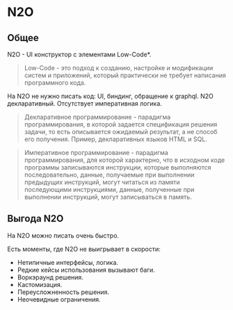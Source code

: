 # N2O

## Общее

N2O - UI конструктор с элементами Low-Code*.

> Low-Code - это подход к созданию, настройке и модификации систем и приложений, который практически не требует написания
программного кода.

На N2O не нужно писать код: UI, биндинг, обращение к graphql.
N2O декларативный. Отсутствует императивная логика.

> Декларативное программирование - парадигма программирования, в которой задается спецификация решения задачи, то есть
> описывается ожидаемый результат, а не способ его получения. Пример, декларативных языков HTML и SQL.

> Императивное программирование - парадигма программирования, для которой характерно, что в исходном коде программы
> записываются инструкции, которые выполняются последовательно, данные, получаемые при выполнении предыдущих инструкций,
> могут читаться из памяти последующими инструкциями, данные, полученные при выполнении инструкций, могут записываться 
> в память.

## Выгода N2O

На N2O можно писать очень быстро.

Есть моменты, где N2O не выигрывает в скорости:
* Нетипичные интерфейсы, логика.
* Редкие кейсы использования вызывают баги.
* Воркэраунд решения.
* Кастомизация.
* Переусложненность решения.
* Неочевидные ограничения.




